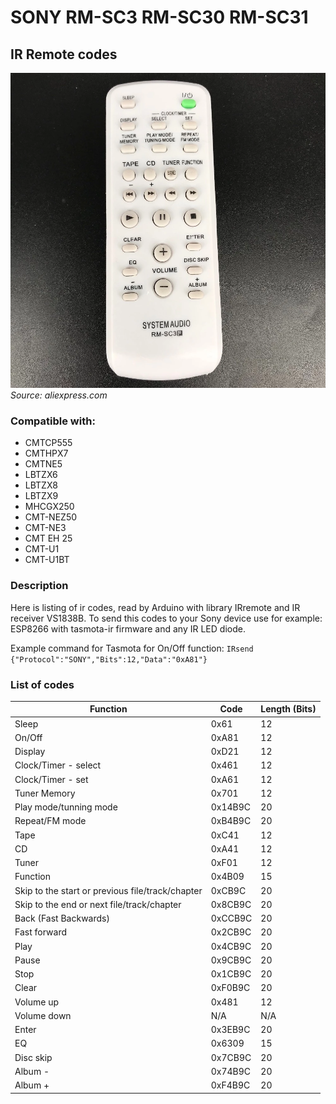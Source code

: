 # SONY RM-SC3 RM-SC30 RM-SC31
## IR Remote codes
![SONY RM-SC3 RM-SC30 RM-SC31](https://raw.githubusercontent.com/konradorlinski/sony-RM-SC5-RM-SC50/master/sony_remote.png)
*Source: aliexpress.com*

### Compatible with:
- CMTCP555
- CMTHPX7
- CMTNE5
- LBTZX6
- LBTZX8
- LBTZX9
- MHCGX250
- CMT-NEZ50
- CMT-NE3
- CMT EH 25
- CMT-U1
- CMT-U1BT

### Description
Here is listing of ir codes, read by Arduino with library IRremote and IR receiver VS1838B. To send this codes to your Sony device use for example: ESP8266 with tasmota-ir firmware and any IR LED diode.

Example command for Tasmota for On/Off function:
```IRsend {"Protocol":"SONY","Bits":12,"Data":"0xA81"}```

### List of codes


| Function | Code | Length (Bits) |
| -------- | -------- | -------- |
| Sleep     | 0x61     | 12     |
| On/Off     | 0xA81     | 12     |
| Display     | 0xD21     | 12     |
| Clock/Timer - select     | 0x461     | 12     |
| Clock/Timer - set     | 0xA61    | 12     |
| Tuner Memory     | 0x701    | 12     |
| Play mode/tunning mode     | 0x14B9C    | 20    |
| Repeat/FM mode     | 0xB4B9C    | 20    |
| Tape     | 0xC41   | 12  |
| CD     | 0xA41   | 12  |
| Tuner     | 0xF01   | 12  |
| Function     | 0x4B09   | 15  |
| Skip to the start or previous file/track/chapter | 0xCB9C | 20 |
| Skip to the end or next file/track/chapter | 0x8CB9C | 20 |
| Back (Fast Backwards) | 0xCCB9C | 20 |
| Fast forward | 0x2CB9C | 20 |
| Play |  0x4CB9C | 20 |
| Pause | 0x9CB9C | 20 |
| Stop |  0x1CB9C | 20 |
| Clear | 0xF0B9C | 20 |
| Volume up | 0x481 | 12 |
| Volume down | N/A | N/A |
| Enter | 0x3EB9C | 20 |
| EQ | 0x6309 | 15 |
| Disc skip | 0x7CB9C | 20 |
| Album - | 0x74B9C | 20 |
| Album + | 0xF4B9C | 20 |


